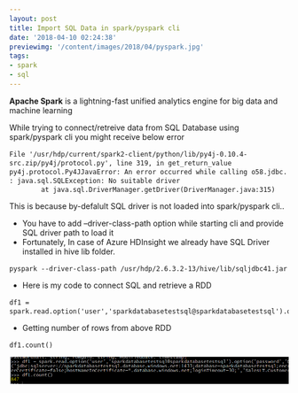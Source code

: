 ```yaml
---
layout: post
title: Import SQL Data in spark/pyspark cli
date: '2018-04-10 02:24:38'
previewimg: '/content/images/2018/04/pyspark.jpg'
tags:
- spark
- sql
---
```



**Apache Spark** is a lightning-fast unified analytics engine for big data and machine learning

While trying to connect/retreive data from SQL Database using spark/pyspark cli you might receive below error
```
File '/usr/hdp/current/spark2-client/python/lib/py4j-0.10.4-src.zip/py4j/protocol.py', line 319, in get_return_value
py4j.protocol.Py4JJavaError: An error occurred while calling o58.jdbc.
: java.sql.SQLException: No suitable driver
        at java.sql.DriverManager.getDriver(DriverManager.java:315)
```

This is because by-defalult SQL driver is not loaded into spark/pyspark cli..
- You have to add –driver-class-path option while starting cli and provide SQL driver path to load it
- Fortunately, In case of Azure HDInsight we already have SQL Driver installed in hive lib folder.
```
pyspark --driver-class-path /usr/hdp/2.6.3.2-13/hive/lib/sqljdbc41.jar
```
- Here is my code to connect SQL and retrieve a RDD
```	
df1 = spark.read.option('user','sparkdatabasetestsql@sparkdatabasetestsql').option('password','xxxxxxxxxxx').jdbc('jdbc:sqlserver://sparkdatabasetestsql.database.windows.net:1433;database=sparkdatabasetestsql;encrypt=true;trustServerCertificate=false;hostNameInCertificate=*.database.windows.net;loginTimeout=30;','SalesLT.Customer');

```
- Getting number of rows from above RDD
```
df1.count()
```

![pyspark-cli](/content/images/2018/04/pyspark-cli.png)